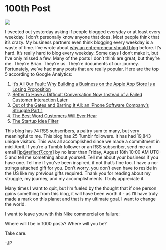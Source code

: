 <!--
id: 977476579
link: http://techneur.com/post/977476579/100th-post
slug: 100th-post
date: Thu Aug 19 2010 10:10:00 GMT-0500 (CDT)
publish: 2010-08-019
tags: 
-->


100th Post
==========

![](http://media.tumblr.com/tumblr_l7dtyfIwRA1qzbc4f.gif)

I tweeted out yesterday asking if people blogged everyday or at least
every weekday. I don’t personally know anyone that does. Most people
think that it’s crazy. My business partners even think blogging every
weekday is a waste of time. I’ve wrote about [why an entrepreneur should
blog](http://techneur.com/post/524363996/the-best-exercise-any-entrepreneur-can-do)
before. It’s hard. It’s really hard to blog every weekday. Some days I
don’t make it, but I’ve only missed a few. Many of the posts I don’t
think are great, but they’re me. They’re Brian. They’re us. They’re
documents of our journey. Fortunately, we’ve had many posts that are
really popular. Here are the top 5 according to Google Analytics:

1.  [It’s All Our Fault: Why Building a Business on the Apple App Store
    Is a Losing
    Proposition](http://techneur.com/post/440686528/its-all-our-fault-why-building-a-business-on-the)
2.  [Better to Have a Difficult Conversation Now, Instead of a Failed
    Customer Interaction
    Later](http://techneur.com/post/821807701/difficult-conversation-failed-customer-interaction-later)
3.  [Out of the Gates and Barring It All: an iPhone Software Company’s
    Struggle Part
    1](http://techneur.com/post/430123326/iphone-company-struggle-1)
4.  [The Best Word Customers Will Ever
    Hear](http://techneur.com/post/520136880/best-customer-word)
5.  [The Startup Idea
    Filter](http://techneur.com/post/935550443/the-startup-idea-filter)

This blog has 74 RSS subscribers, a paltry sum to many, but very
meaningful to me. This blog has 25 Tumblr followers. It has had 19,843
unique visitors. This was all accomplished since we made a commitment in
mid-April. If you’re a Tumblr follower or an RSS subscriber, send me an
email [jp@reflect7.com] by no later than Friday, August 18th 10:00 AM
UTC-5 and tell me something about yourself. Tell me about your business
if you have one. Tell me if you’ve been inspired, if not that’s fine
too. I have a no-strings attached gift for you. Don’t worry, you don’t
even have to reside in the US like my previous gifts required. Thank you
for reading about my struggle, my journey, and my accomplishments. I
truly appreciate it.

Many times I want to quit, but I’m fueled by the thought that if one
person gains something from this blog, it will have been worth it - as
I’ll have truly made a mark on this planet and that is my ultimate goal.
I want to change the world.

I want to leave you with this Nike commercial on failure:

Where will I be in 1000 posts? Where will you be?

Take care.

-JP

